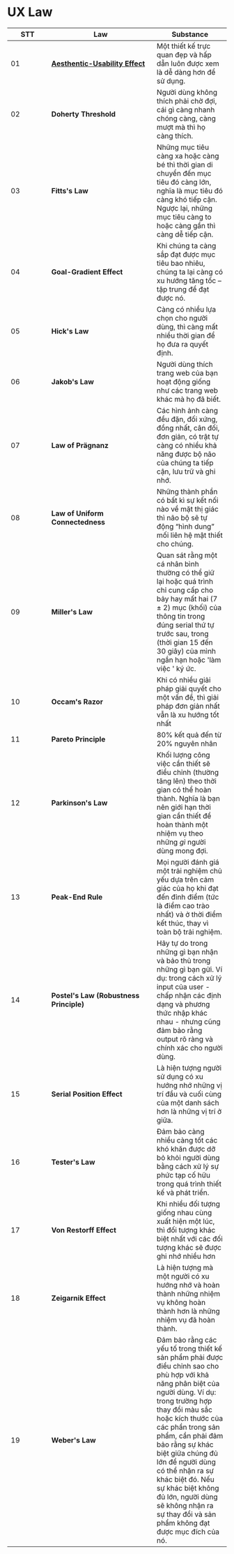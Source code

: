 # UX Law

<table><thead><tr><th width="77.33333333333331">STT</th><th width="226">Law</th><th>Substance</th></tr></thead><tbody><tr><td>01</td><td><a href="i.-aesthetic-usability-effect.md"><strong>Aesthentic-Usability Effect</strong></a></td><td>Một thiết kế trực quan đẹp và hấp dẫn luôn được xem là dễ dàng hơn để sử dụng.</td></tr><tr><td>02</td><td><strong>Doherty Threshold</strong></td><td>Người dùng không thích phải chờ đợi, cái gì càng nhanh chóng càng, càng mượt mà thì họ càng thích.</td></tr><tr><td>03</td><td><strong>Fitts's Law</strong></td><td>Những mục tiêu càng xa hoặc càng bé thì thời gian di chuyển đến mục tiêu đó càng lớn, nghĩa là mục tiêu đó càng khó tiếp cận. Ngược lại, những mục tiêu càng to hoặc càng gần thì càng dễ tiếp cận.</td></tr><tr><td>04</td><td><strong>Goal-Gradient Effect</strong></td><td>Khi chúng ta càng sắp đạt được mục tiêu bao nhiêu, chúng ta lại càng có xu hướng tăng tốc – tập trung để đạt được nó.</td></tr><tr><td>05</td><td><strong>Hick's Law</strong></td><td>Càng có nhiều lựa chọn cho người dùng, thì càng mất nhiều thời gian để họ đưa ra quyết định.</td></tr><tr><td>06</td><td><strong>Jakob's Law</strong></td><td>Người dùng thích trang web của bạn hoạt động giống như các trang web khác mà họ đã biết.</td></tr><tr><td>07</td><td><strong>Law of Prägnanz</strong></td><td>Các hình ảnh càng đều đặn, đối xứng, đồng nhất, cân đối, đơn giản, có trật tự càng có nhiều khả năng được bộ não của chúng ta tiếp cận, lưu trữ và ghi nhớ.</td></tr><tr><td>08</td><td><strong>Law of Uniform Connectedness</strong></td><td>Những thành phần có bất kì sự kết nối nào về mặt thị giác thì não bộ sẽ tự động “hình dung” mối liên hệ mật thiết cho chúng.</td></tr><tr><td>09</td><td><strong>Miller's Law</strong></td><td>Quan sát rằng một cá nhân bình thường có thể giữ lại hoặc quá trình chỉ cung cấp cho bảy hay mất hai (7 ± 2) mục (khối) của thông tin trong đúng serial thứ tự trước sau, trong (thời gian 15 đến 30 giây) của mình ngắn hạn hoặc 'làm việc ' ký ức.</td></tr><tr><td>10</td><td><strong>Occam's Razor</strong></td><td>Khi có nhiều giải pháp giải quyết cho một vấn đề, thì giải pháp đơn giản nhất vẫn là xu hướng tốt nhất</td></tr><tr><td>11</td><td><strong>Pareto Principle</strong></td><td>80% kết quả đến từ 20% nguyên nhân</td></tr><tr><td>12</td><td><strong>Parkinson's Law</strong></td><td>Khối lượng công việc cần thiết sẽ điều chỉnh (thường tăng lên) theo thời gian có thể hoàn thành. Nghĩa là bạn nên giới hạn thời gian cần thiết để hoàn thành một nhiệm vụ theo những <em>gì</em> người dùng mong đợi.</td></tr><tr><td>13</td><td><strong>Peak-End Rule</strong></td><td>Mọi người đánh giá một trải nghiệm chủ yếu dựa trên cảm giác của họ khi đạt đến đỉnh điểm (tức là điểm cao trào nhất) và ở thời điểm kết thúc, thay vì toàn bộ trải nghiệm.</td></tr><tr><td>14</td><td><strong>Postel's Law (Robustness Principle)</strong></td><td>Hãy tự do trong những gì bạn nhận và bảo thủ trong những gì bạn gửi. Ví dụ: trong cách xử lý input của user - chấp nhận các định dạng và phương thức nhập khác nhau - nhưng cũng đảm bảo rằng output rõ ràng và chính xác cho người dùng.</td></tr><tr><td>15</td><td><strong>Serial Position Effect</strong></td><td>Là hiện tượng người sử dụng có xu hướng nhớ những vị trí đầu và cuối cùng của một danh sách hơn là những vị trí ở giữa.</td></tr><tr><td>16</td><td><strong>Tester's Law</strong></td><td>Đảm bảo càng nhiều càng tốt các khó khăn được dỡ bỏ khỏi người dùng bằng cách xử lý sự phức tạp cố hữu trong quá trình thiết kế và phát triển.</td></tr><tr><td>17</td><td><strong>Von Restorff Effect</strong></td><td>Khi nhiều đối tượng giống nhau cùng xuất hiện một lúc, thì đối tượng khác biệt nhất với các đối tượng khác sẽ được ghi nhớ nhiều hơn</td></tr><tr><td>18</td><td><strong>Zeigarnik Effect</strong></td><td>Là hiện tượng mà một người có xu hướng nhớ và hoàn thành những nhiệm vụ không hoàn thành hơn là những nhiệm vụ đã hoàn thành.</td></tr><tr><td>19</td><td><strong>Weber's Law</strong></td><td>Đảm bảo rằng các yếu tố trong thiết kế sản phẩm phải được điều chỉnh sao cho phù hợp với khả năng phân biệt của người dùng. Ví dụ: trong trường hợp thay đổi màu sắc hoặc kích thước của các phần trong sản phẩm, cần phải đảm bảo rằng sự khác biệt giữa chúng đủ lớn để người dùng có thể nhận ra sự khác biệt đó. Nếu sự khác biệt không đủ lớn, người dùng sẽ không nhận ra sự thay đổi và sản phẩm không đạt được mục đích của nó.</td></tr></tbody></table>

